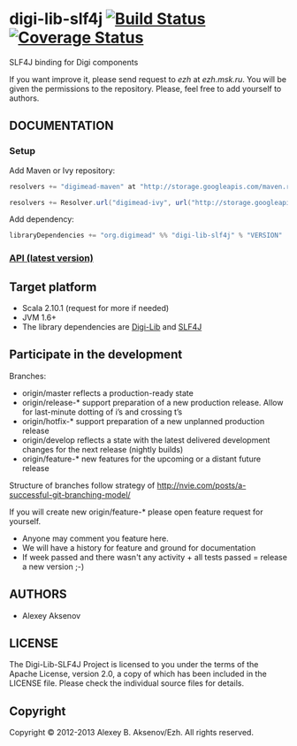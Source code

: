 digi-lib-slf4j [![Build Status](https://travis-ci.org/ezh/digi-lib-slf4j.png?branch=master)](https://travis-ci.org/ezh/digi-lib-slf4j) [![Coverage Status](https://coveralls.io/repos/ezh/digi-lib-slf4j/badge.png?branch=master)](https://coveralls.io/r/ezh/digi-lib-slf4j?branch=master)
==============
SLF4J binding for Digi components

If you want improve it, please send request to _ezh_ at _ezh.msk.ru_. You will be given the permissions to the repository. Please, feel free to add yourself to authors.

DOCUMENTATION
-------------

### Setup

Add Maven or Ivy repository:

```scala
resolvers += "digimead-maven" at "http://storage.googleapis.com/maven.repository.digimead.org/"
```

```scala
resolvers += Resolver.url("digimead-ivy", url("http://storage.googleapis.com/ivy.repository.digimead.org/"))(Resolver.defaultIvyPatterns)
```

Add dependency:

```scala
libraryDependencies += "org.digimead" %% "digi-lib-slf4j" % "VERSION"
```

### [API (latest version)](http://ezh.github.com/digi-lib-slf4j/api/)

## Target platform

* Scala 2.10.1 (request for more if needed)
* JVM 1.6+
* The library dependencies are [Digi-Lib](https://github.com/ezh/digi-lib) and [SLF4J](http://www.slf4j.org/)

## Participate in the development ##

Branches:

* origin/master reflects a production-ready state
* origin/release-* support preparation of a new production release. Allow for last-minute dotting of i’s and crossing t’s
* origin/hotfix-* support preparation of a new unplanned production release
* origin/develop reflects a state with the latest delivered development changes for the next release (nightly builds)
* origin/feature-* new features for the upcoming or a distant future release

Structure of branches follow strategy of http://nvie.com/posts/a-successful-git-branching-model/

If you will create new origin/feature-* please open feature request for yourself.

* Anyone may comment you feature here.
* We will have a history for feature and ground for documentation
* If week passed and there wasn't any activity + all tests passed = release a new version ;-)

AUTHORS
-------

* Alexey Aksenov

LICENSE
-------

The Digi-Lib-SLF4J Project is licensed to you under the terms of
the Apache License, version 2.0, a copy of which has been
included in the LICENSE file.
Please check the individual source files for details.

Copyright
---------

Copyright © 2012-2013 Alexey B. Aksenov/Ezh. All rights reserved.
